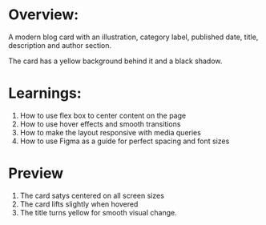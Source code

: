 # Overview:

A modern blog card with an illustration, category label, published date, title, description and author section.

The card has a yellow background behind it and a black shadow.

# Learnings:

1. How to use flex box to center content on the page
2. How to use hover effects and smooth transitions
3. How to make the layout responsive with media queries
4. How to use Figma as a guide for perfect spacing and font sizes


# Preview

1. The card satys centered on all screen sizes
2. The card lifts slightly when hovered
3. The title turns yellow for smooth visual change.

